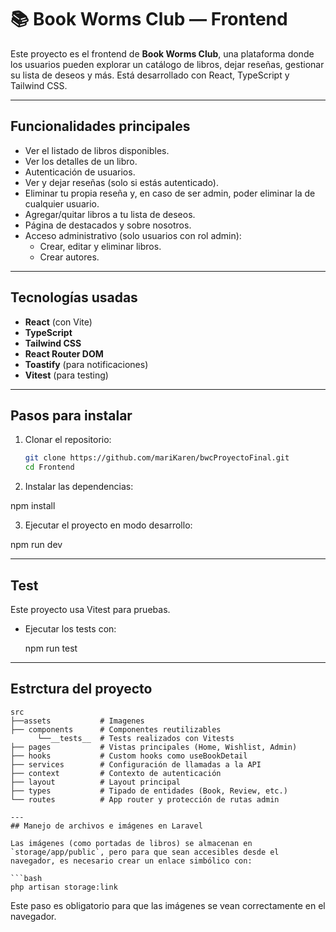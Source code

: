 # 📚 Book Worms Club — Frontend

Este proyecto es el frontend de **Book Worms Club**, una plataforma donde los usuarios pueden explorar un catálogo de libros, dejar reseñas, gestionar su lista de deseos y más. Está desarrollado con React, TypeScript y Tailwind CSS.

---

## Funcionalidades principales

- Ver el listado de libros disponibles.
- Ver los detalles de un libro.
- Autenticación de usuarios.
- Ver y dejar reseñas (solo si estás autenticado).
- Eliminar tu propia reseña y, en caso de ser admin, poder eliminar la de cualquier usuario.
- Agregar/quitar libros a tu lista de deseos.
- Página de destacados y sobre nosotros.
- Acceso administrativo (solo usuarios con rol admin):
  - Crear, editar y eliminar libros.
  - Crear autores.

---

## Tecnologías usadas

- **React** (con Vite)
- **TypeScript**
- **Tailwind CSS**
- **React Router DOM**
- **Toastify** (para notificaciones)
- **Vitest** (para testing)

---

## Pasos para instalar

1. Clonar el repositorio:

   ```bash
   git clone https://github.com/mariKaren/bwcProyectoFinal.git
   cd Frontend

2. Instalar las dependencias:

  npm install

3. Ejecutar el proyecto en modo desarrollo:

  npm run dev

--- 

## Test
Este proyecto usa Vitest para pruebas.

- Ejecutar los tests con:

  npm run test

--- 

## Estrctura del proyecto
```text
src
├──assets           # Imagenes
├── components      # Componentes reutilizables
      └──__tests__  # Tests realizados con Vitests
├── pages           # Vistas principales (Home, Wishlist, Admin)
├── hooks           # Custom hooks como useBookDetail
├── services        # Configuración de llamadas a la API
├── context         # Contexto de autenticación
├── layout          # Layout principal
├── types           # Tipado de entidades (Book, Review, etc.)
└── routes          # App router y protección de rutas admin

---
## Manejo de archivos e imágenes en Laravel

Las imágenes (como portadas de libros) se almacenan en `storage/app/public`, pero para que sean accesibles desde el navegador, es necesario crear un enlace simbólico con:

```bash
php artisan storage:link
```
Este paso es obligatorio para que las imágenes se vean correctamente en el navegador.
